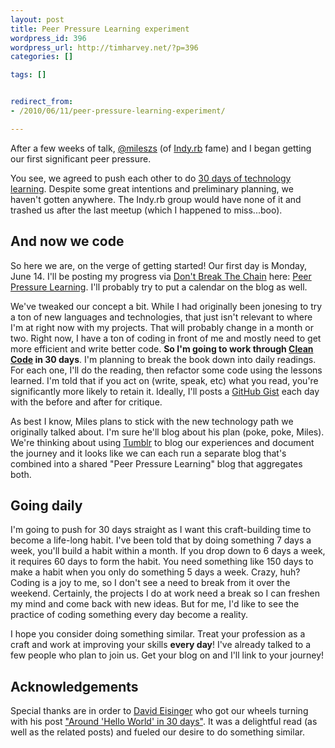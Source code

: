 ```yaml
---
layout: post
title: Peer Pressure Learning experiment
wordpress_id: 396
wordpress_url: http://timharvey.net/?p=396
categories: []

tags: []


redirect_from:
- /2010/06/11/peer-pressure-learning-experiment/

---
```

After a few weeks of talk, [@mileszs](http://twitter.com/mileszs) (of [Indy.rb](http://www.meetup.com/indyrb/) fame) and I began getting our first significant peer pressure.

You see, we agreed to push each other to do [30 days of technology learning](/2010/05/16/30-technologies-in-30-days/). Despite some great intentions and preliminary planning, we haven't gotten anywhere. The Indy.rb group would have none of it and trashed us after the last meetup (which I happened to miss...boo).

## And now we code

So here we are, on the verge of getting started! Our first day is Monday, June 14. I'll be posting my progress via [Don't Break The Chain](http://dontbreakthechain.com/) here: [Peer Pressure Learning](http://dontbreakthechain.com/share/timharvey/last-four/40349). I'll probably try to put a calendar on the blog as well.

We've tweaked our concept a bit. While I had originally been jonesing to try a ton of new languages and technologies, that just isn't relevant to where I'm at right now with my projects. That will probably change in a month or two. Right now, I have a ton of coding in front of me and mostly need to get more efficient and write better code. **So I'm going to work through [Clean Code](http://www.amazon.com/gp/product/0132350882?ie=UTF8&tag=timharvethebl-20&linkCode=as2&camp=1789&creative=390957&creativeASIN=0132350882) in 30 days**. I'm planning to break the book down into daily readings. For each one, I'll do the reading, then refactor some code using the lessons learned. I'm told that if you act on (write, speak, etc) what you read, you're significantly more likely to retain it. Ideally, I'll posts a [GitHub Gist](http://gist.github.com/) each day with the before and after for critique.

As best I know, Miles plans to stick with the new technology path we originally talked about. I'm sure he'll blog about his plan (poke, poke, Miles). We're thinking about using [Tumblr](http://www.tumblr.com/) to blog our experiences and document the journey and it looks like we can each run a separate blog that's combined into a shared "Peer Pressure Learning" blog that aggregates both.

## Going daily

I'm going to push for 30 days straight as I want this craft-building time to become a life-long habit. I've been told that by doing something 7 days a week, you'll build a habit within a month. If you drop down to 6 days a week, it requires 60 days to form the habit. You need something like 150 days to make a habit when you only do something 5 days a week. Crazy, huh? Coding is a joy to me, so I don't see a need to break from it over the weekend. Certainly, the projects I do at work need a break so I can freshen my mind and come back with new ideas. But for me, I'd like to see the practice of coding something every day become a reality.

I hope you consider doing something similar. Treat your profession as a craft and work at improving your skills **every day**! I've already talked to a few people who plan to join us. Get your blog on and I'll link to your journey!

## Acknowledgements

Special thanks are in order to [David Eisinger](http://www.viget.com/about/team/deisinger) who got our wheels turning with his post ["Around 'Hello World' in 30 days"](http://www.viget.com/extend/around-hello-world-in-30-days/). It was a delightful read (as well as the related posts) and fueled our desire to do something similar.
